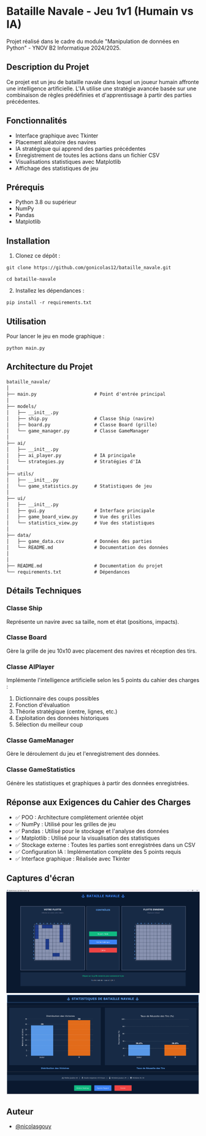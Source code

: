 # Bataille Navale - Jeu 1v1 (Humain vs IA)

Projet réalisé dans le cadre du module "Manipulation de données en Python" - YNOV B2 Informatique 2024/2025.

## Description du Projet

Ce projet est un jeu de bataille navale dans lequel un joueur humain affronte une intelligence artificielle. L'IA utilise une stratégie avancée basée sur une combinaison de règles prédéfinies et d'apprentissage à partir des parties précédentes.

## Fonctionnalités

- Interface graphique avec Tkinter
- Placement aléatoire des navires
- IA stratégique qui apprend des parties précédentes
- Enregistrement de toutes les actions dans un fichier CSV
- Visualisations statistiques avec Matplotlib
- Affichage des statistiques de jeu

## Prérequis

- Python 3.8 ou supérieur
- NumPy
- Pandas
- Matplotlib

## Installation

1. Clonez ce dépôt :
```
git clone https://github.com/gonicolas12/bataille_navale.git
```

```
cd bataille-navale
```

2. Installez les dépendances :
```
pip install -r requirements.txt
```

## Utilisation

Pour lancer le jeu en mode graphique :
```
python main.py
```

## Architecture du Projet

```
bataille_navale/
│
├── main.py                     # Point d'entrée principal
│
├── models/
│   ├── __init__.py
│   ├── ship.py                 # Classe Ship (navire)
│   ├── board.py                # Classe Board (grille)
│   └── game_manager.py         # Classe GameManager
│
├── ai/
│   ├── __init__.py
│   ├── ai_player.py            # IA principale
│   └── strategies.py           # Stratégies d'IA
│
├── utils/
│   ├── __init__.py
│   └── game_statistics.py      # Statistiques de jeu
│
├── ui/
│   ├── __init__.py
│   ├── gui.py                  # Interface principale
│   ├── game_board_view.py      # Vue des grilles
│   └── statistics_view.py      # Vue des statistiques
│
├── data/
│   ├── game_data.csv           # Données des parties
│   └── README.md               # Documentation des données
│
│
├── README.md                   # Documentation du projet
└── requirements.txt            # Dépendances
```

## Détails Techniques

### Classe Ship
Représente un navire avec sa taille, nom et état (positions, impacts).

### Classe Board
Gère la grille de jeu 10x10 avec placement des navires et réception des tirs.

### Classe AIPlayer
Implémente l'intelligence artificielle selon les 5 points du cahier des charges :

1. Dictionnaire des coups possibles
2. Fonction d'évaluation 
3. Théorie stratégique (centre, lignes, etc.)
4. Exploitation des données historiques
5. Sélection du meilleur coup

### Classe GameManager
Gère le déroulement du jeu et l'enregistrement des données.

### Classe GameStatistics
Génère les statistiques et graphiques à partir des données enregistrées.

## Réponse aux Exigences du Cahier des Charges

- ✅ POO : Architecture complètement orientée objet
- ✅ NumPy : Utilisé pour les grilles de jeu
- ✅ Pandas : Utilisé pour le stockage et l'analyse des données
- ✅ Matplotlib : Utilisé pour la visualisation des statistiques
- ✅ Stockage externe : Toutes les parties sont enregistrées dans un CSV
- ✅ Configuration IA : Implémentation complète des 5 points requis
- ✅ Interface graphique : Réalisée avec Tkinter

## Captures d'écran

![Capture d'écran du menu principal](img/Capture1.png)
![Capture d'écran du menu statistiques](img/Capture2.png)

## Auteur

- [@nicolasgouy](https://www.github.com/gonicolas12)